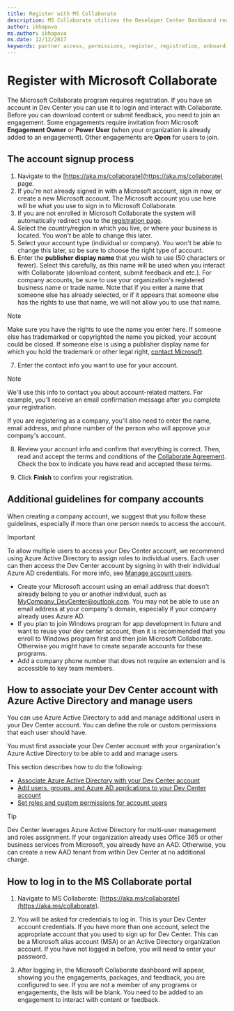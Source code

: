 ```yaml
---
title: Register with MS Collaborate
description: MS Collaborate utilizes the Developer Center Dashboard requiring an individual Microsoft Account (MSA) or an organization with Azure Active Directory set up.
author: ikhapova
ms.author: ikhapova
ms.date: 12/12/2017
keywords: partner access, permissions, register, registration, onboarding, partner feedback, build downloads, downloading specs, bugs, Microsoft Connect, SysDev Bug, Dev Center bugs
---
```


# Register with Microsoft Collaborate

The Microsoft Collaborate program requires registration. If you have an account in Dev Center  you can use it to login and interact with Collaborate. 
Before you can download content or submit feedback, you need to join an engagement. Some engagements require invitation from Microsoft **Engagement Owner** or **Power User** (when your organization is already added to an engagement). Other engagements are **Open** for users to join.

## The account signup process

1.  Navigate to the [https://aka.ms/collaborate](https://aka.ms/collaborate) page. 
2.  If you're not already signed in with a Microsoft account, sign in now, or create a new Microsoft account. The Microsoft account you use here will be what you use to sign in to Microsoft Collaborate.
3.  If you are not enrolled in Microsoft Collaborate the  system will automatically redirect you to the [registration page](https://go.microsoft.com/fwlink/?linkid=851519).
4.  Select the country/region in which you live, or where your business is located. You won't be able to change this later.
5.  Select your account type (individual or company). You won't be able to change this later, so be sure to choose the right type of account.
6.  Enter the **publisher display name** that you wish to use (50 characters or fewer). Select this carefully, as this name will be used when you interact with Collaborate (download content, submit feedback and etc.). For company accounts, be sure to use your organization's registered business name or trade name. Note that if you enter a name that someone else has already selected, or if it appears that someone else has the rights to use that name, we will not allow you to use that name. 

  > [!NOTE]
  > Make sure you have the rights to use the name you enter here. If someone else has trademarked or copyrighted the name you picked, your account could be closed. If someone else is using a publisher display name for which you hold the trademark or other legal right, [contact Microsoft](http://go.microsoft.com/fwlink/p/?LinkId=233777).    

7.  Enter the contact info you want to use for your account.

  > [!NOTE]
  > We'll use this info to contact you about account-related matters. For example, you'll receive an email confirmation message after you complete your registration.

   If you are registering as a company, you'll also need to enter the name, email address, and phone number of the person who will approve your company's account.

8.  Review your account info and confirm that everything is correct. Then, read and accept the terms and conditions of the [Collaborate Agreement](https://go.microsoft.com/fwlink/?linkid=849107). Check the box to indicate you have read and accepted these terms.

9.  Click **Finish** to confirm your registration.  

## Additional guidelines for company accounts

When creating a company account, we suggest that you follow these guidelines, especially if more than one person needs to access the account.

> [!IMPORTANT]
> To allow multiple users to access your Dev Center account, we recommend using Azure Active Directory to assign roles to individual users. Each user can then access the Dev Center account by signing in with their individual Azure AD credentials. For more info, see [Manage account users](manage-account-users.md).

-   Create your Microsoft account using an email address that doesn't already belong to you or another individual, such as MyCompany_DevCenter@outlook.com. You may not be able to use an email address at your company's domain, especially if your company already uses Azure AD.
-   If you plan to join Windows program for app development in future and want to reuse your dev center account, then it is recommended that you enroll to Windows program first and then join Microsoft Collaborate. Otherwise you might have to create separate accounts for these programs.
-   Add a company phone number that does not require an extension and is accessible to key team members.

## How to associate your Dev Center account with Azure Active Directory and manage users

You can use Azure Active Directory to add and manage additional users in your Dev Center account. You can define the role or custom permissions that each user should have. 

You must first associate your Dev Center account with your organization's Azure Active Directory to be able to add and manage users. 

This section describes how to do the following:

-   [Associate Azure Active Directory with your Dev Center account](associate-azure-ad-with-dev-center.md)
-   [Add users, groups, and Azure AD applications to your Dev Center account](add-users-groups-and-azure-ad-applications.md)
-   [Set roles and custom permissions for account users](set-custom-permissions-for-account-users.md)

> [!TIP]
> Dev Center leverages Azure Active Directory for multi-user management and roles assignment. If your organization already uses Office 365 or other business services from Microsoft, you already have an AAD. Otherwise, you can create a new AAD tenant from within Dev Center at no additional charge.

## How to log in to the MS Collaborate portal

1. Navigate to MS Collaborate: [https://aka.ms/collaborate](https://aka.ms/collaborate).

2.	You will be asked for credentials to log in. This is your Dev Center account credentials. If you have more than one account, select the appropriate account that you used to sign up for Dev Center. This can be a Microsoft alias account (MSA) or an Active Directory organization account. If you have not logged in before, you will need to enter your password.

3. After logging in, the Microsoft Collaborate dashboard will appear, showing you the engagements, packages, and feedback, you are configured to see. If you are not a member of any programs or engagements, the lists will be blank. You need to be added to an engagement to interact with content or feedback. 

